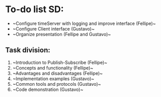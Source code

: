 # To-do list SD:

- ~Configure timeServer with logging and improve interface (Fellipe)~
- ~Configure Client interface (Gustavo)~
- ~Organize presentation (Fellipe and Gustavo)~

## Task division:

1. ~Introduction to Publish-Subscribe (Fellipe)~
2. ~Concepts and functionality (Fellipe)~
3. ~Advantages and disadvantages (Fellipe)~
4. ~Implementation examples (Gustavo)~
5. ~Common tools and protocols (Gustavo)~
6. ~Code demonstration (Gustavo)~
